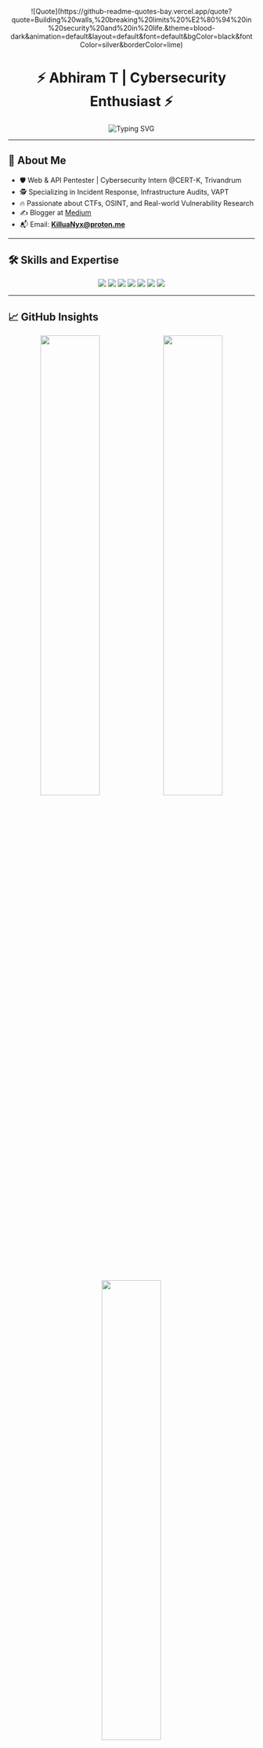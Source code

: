 <p align="center">
  ![Quote](https://github-readme-quotes-bay.vercel.app/quote?quote=Building%20walls,%20breaking%20limits%20%E2%80%94%20in%20security%20and%20in%20life.&theme=blood-dark&animation=default&layout=default&font=default&bgColor=black&fontColor=silver&borderColor=lime)
</p>

<h1 align="center">⚡ Abhiram T | Cybersecurity Enthusiast ⚡</h1>

<div align="center">
  <img src="https://readme-typing-svg.demolab.com?font=Fira+Code&size=24&duration=3000&pause=1000&color=22F700&center=true&vCenter=true&width=500&lines=Breaking+Systems+to+Secure+Them;API+%7C+Web+Pentester;Offensive+Security+Learner;Always+Learning+%E2%9C%85" alt="Typing SVG" /> 
</div>

---

## 🚀 About Me

- 🛡️ Web & API Pentester | Cybersecurity Intern @CERT-K, Trivandrum
- 🕵️ Specializing in Incident Response, Infrastructure Audits, VAPT
- 🔥 Passionate about CTFs, OSINT, and Real-world Vulnerability Research
- ✍️ Blogger at [Medium](https://medium.com/@killuaX)
- 📬 Email: **KilluaNyx@proton.me**

---

## 🛠️ Skills and Expertise

<p align="center">
  <img src="https://img.shields.io/badge/Burp_Suite-orange?style=for-the-badge&logo=burpsuite&logoColor=white"/>
  <img src="https://img.shields.io/badge/Nessus-blue?style=for-the-badge&logo=tenable&logoColor=white"/>
  <img src="https://img.shields.io/badge/ELK_Stack-yellow?style=for-the-badge&logo=elastic-stack&logoColor=white"/>
  <img src="https://img.shields.io/badge/Nmap-green?style=for-the-badge&logo=nmap&logoColor=white"/>
  <img src="https://img.shields.io/badge/MobSF-FFA500?style=for-the-badge&logo=mobsf&logoColor=white"/>
  <img src="https://img.shields.io/badge/Python-3776AB?style=for-the-badge&logo=python&logoColor=white"/>
  <img src="https://img.shields.io/badge/Linux-000000?style=for-the-badge&logo=linux&logoColor=white"/>
</p>

---

## 📈 GitHub Insights

<p align="center">
  <img src="https://github-readme-stats.vercel.app/api?username=AbhiramT21&theme=vision-friendly-dark&show_icons=true&bg_color=0d1117&hide_border=true" width="49%"/>
  <img src="https://streak-stats.demolab.com?user=AbhiramT21&theme=vision-friendly-dark&hide_border=true&background=0d1117" width="49%"/>
</p>

<p align="center">
  <img src="https://github-readme-stats.vercel.app/api/top-langs/?username=AbhiramT21&layout=compact&theme=vision-friendly-dark&bg_color=0d1117&hide_border=true" width="49%"/>
</p>

---

## 🌐 Find Me

<p align="center">
  <a href="https://linkedin.com/in/abhiramt21"><img src="https://img.shields.io/badge/LinkedIn-0A66C2?style=for-the-badge&logo=linkedin&logoColor=white"/></a>
  <a href="https://github.com/AbhiramT21"><img src="https://img.shields.io/badge/GitHub-171515?style=for-the-badge&logo=github&logoColor=white"/></a>
  <a href="https://medium.com/@killuaX"><img src="https://img.shields.io/badge/Medium-12100E?style=for-the-badge&logo=medium&logoColor=white"/></a>
</p>

---

<h2 align="center">👀 Visitor Counter</h2>

<p align="center">
  <img src="https://komarev.com/ghpvc/?username=AbhiramT21&label=Profile%20views&color=22F700&style=flat-square" alt="AbhiramT21 Visitor Badge"/>
</p>


---

<p align="center">
  <b><i>"Breaking systems, building trust."</i></b> 🚀
</p>
